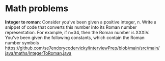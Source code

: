 # Math problems

**Integer to roman**:  Consider you’ve been given a positive integer, n. Write a snippet of code that converts this number into its Roman number representation. For example, if n=34, then the Roman number is XXXIV. You’ve been given the following constants, which contain the Roman number symbols
https://github.com/se7endorycodervicky/interviewPrep/blob/main/src/main/java/maths/IntegerToRoman.java
